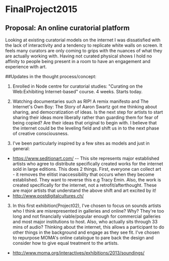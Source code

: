 # FinalProject2015

## Proposal: An online curatorial platform

Looking at existing curatorial models on the internet I was dissatisfied with the lack of interactivity and a tendency to replicate white walls on screen. It feels many curators are only coming to grips with the nuances of what they are actually working with. Having not curated physical shows I hold no affinity to people being present in a room to have an engagement and experience with art.  

##Updates in the thought process/concept:

1.  Enrolled in Node centre for curatorial studies:
"Curating on the Web:Exhibiting Internet-based" course.
4 weeks. Starts today.

2.  Watching documentaries such as RIP! A remix manifesto and The Internet's Own Boy: The Story of Aaron Swartz got me thinking about sharing, and democratization of ideas. Is the next step for artists to start sharing their ideas more liberally rather than guarding them for fear of being copied? Are their ideas that original to begin with. I believe that the internet could be the leveling field and shift us in to the next phase of creative consciousness.

4.  I've been particularly inspired by a few sites as models and just in general:
* https://www.seditionart.com/ -- This site represents major established artists who agree to distribute specifically created works for the internet sold in large editions. This does 2 things. First, everyone can collect art - it removes the elitist inaccessibility that occurs when they become established. They want to reverse this e.g Tracy Emin. Also, the work is created specifically for the internet, not a retrofit/afterthought. These are major artists that understand the above shift and art excited by it!
* http://www.postdigitalcultures.ch/



3.  In this first exhibition(Project02), I've chosen to focus on sounds artists who I think are misrepresented in galleries and online? Why? They're too long and not financially viable/popular enough for commercial galleries and most major institutions to host. Also, who actually sits through 33 mins of audio? Thinking about the internet, this allows a participant to do other things in the background and engage as they see fit. I've chosen to repurpose MOMA's online catalogue to pare back the design and consider how to give equal treatment to the artists.
* http://www.moma.org/interactives/exhibitions/2013/soundings/
